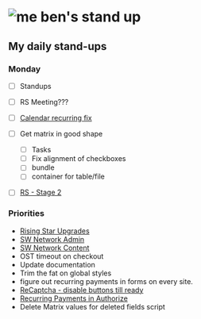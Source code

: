 # ![me](https://avatars2.githubusercontent.com/u/5232044?s=50&v=4) ben's stand up

## My daily stand-ups

### Monday 

- [ ] Standups
- [ ] RS Meeting???
- [ ] [Calendar recurring fix](https://app.clickup.com/t/pn1qwd)
- [ ] Get matrix in good shape
    - [ ] Tasks
    - [ ] Fix alignment of checkboxes
    - [ ] bundle
    - [ ] container for table/file
- [ ] [RS - Stage 2](https://app.clickup.com/8537154/v/l/li/63072272?pr=12760709)


### Priorities 
    
- [Rising Star Upgrades](https://app.clickup.com/8537154/v/l/f/27554943?pr=12707202)
- [SW Network Admin](https://app.clickup.com/8537154/v/l/li/54890360?pr=12760709)
- [SW Network Content](https://app.clickup.com/8537154/v/l/li/54892353?pr=12760709)
- OST timeout on checkout
- Update documentation
- Trim the fat on global styles
- figure out recurring payments in forms on every site.
- [ReCaptcha - disable buttons till ready](https://projects.madebyspeak.com/#/tasks/17598281)
- [Recurring Payments in Authorize](https://projects.madebyspeak.com/#/tasks/16411534)
- Delete Matrix values for deleted fields script
